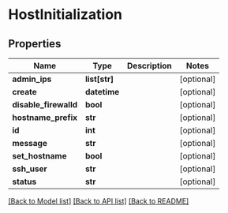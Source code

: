 # HostInitialization

## Properties
Name | Type | Description | Notes
------------ | ------------- | ------------- | -------------
**admin_ips** | **list[str]** |  | [optional] 
**create** | **datetime** |  | [optional] 
**disable_firewalld** | **bool** |  | [optional] 
**hostname_prefix** | **str** |  | [optional] 
**id** | **int** |  | [optional] 
**message** | **str** |  | [optional] 
**set_hostname** | **bool** |  | [optional] 
**ssh_user** | **str** |  | [optional] 
**status** | **str** |  | [optional] 

[[Back to Model list]](../README.md#documentation-for-models) [[Back to API list]](../README.md#documentation-for-api-endpoints) [[Back to README]](../README.md)


